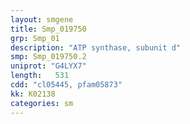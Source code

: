 ```yaml
---
layout: smgene
title: Smp_019750
grp: Smp_01
description: "ATP synthase, subunit d"
smp: Smp_019750.2
uniprot: "G4LYX7"
length:   531
cdd: "cl05445, pfam05873"
kk: K02138
categories: sm
---
```

